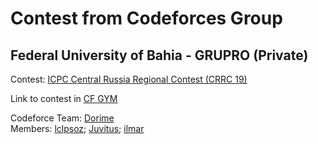 # Contest from Codeforces Group
## Federal University of Bahia - GRUPRO (Private)

Contest: [ICPC Central Russia Regional Contest (CRRC 19)](https://codeforces.com/group/QlsCcB22aH/contest/306494)

Link to contest in [CF GYM](https://codeforces.com/gym/102780)

Codeforce Team: [Dorime](https://codeforces.com/team/67616)\
Members: [lclpsoz](https://codeforces.com/profile/lclpsoz);
[Juvitus](https://codeforces.com/profile/Juvitus);
[ilmar](https://codeforces.com/profile/ilmar)